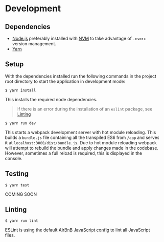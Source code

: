 # Development

## Dependencies
- [Node.js](https://nodejs.org/) preferably installed with [NVM](https://github.com/creationix/nvm) to take advantage of `.nvmrc` version management.
- [Yarn](https://yarnpkg.com/)

## Setup
With the dependencies installed run the following commands in the project root directory to start the application in development mode:

```
$ yarn install
```
This installs the required node dependencies.
> If there is an error during the installation of an `eslint` package, see [Linting](#Linting)

```
$ yarn run dev
```
This starts a webpack development server with hot module reloading. This builds a `bundle.js` file containing all the transpiled ES6 from `/app` and serves it at `localhost:3000/dist/bundle.js`. Due to hot module reloading webpack will attempt to rebuild the bundle and apply changes made in the codebase. However, sometimes a full reload is required, this is displayed in the console.


## Testing
`$ yarn test`

COMING SOON

## Linting
`$ yarn run lint`

ESLint is using the default [AirBnB JavaScript config](https://github.com/airbnb/javascript) to lint all JavaScript files.
